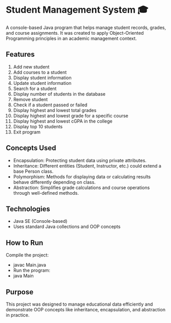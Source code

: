 # Student Management System 🎓

A console-based Java program that helps manage student records, grades, and course assignments.
It was created to apply Object-Oriented Programming principles in an academic management context.

## Features

1. Add new student
2. Add courses to a student
3. Display student information
4. Update student information
5. Search for a student
6. Display number of students in the database
7. Remove student
8. Check if a student passed or failed
9. Display highest and lowest total grades
10. Display highest and lowest grade for a specific course
11. Display highest and lowest cGPA in the college
12. Display top 10 students
13. Exit program

## Concepts Used

* Encapsulation: Protecting student data using private attributes.
* Inheritance: Different entities (Student, Instructor, etc.) could extend a base Person class.
* Polymorphism: Methods for displaying data or calculating results behave differently depending on class.
* Abstraction: Simplifies grade calculations and course operations through well-defined methods.

## Technologies

* Java SE (Console-based)
* Uses standard Java collections and OOP concepts

## How to Run

Compile the project:
* javac Main.java
* Run the program:
* java Main

## Purpose

This project was designed to manage educational data efficiently and demonstrate OOP concepts like inheritance, encapsulation, and abstraction in practice.

